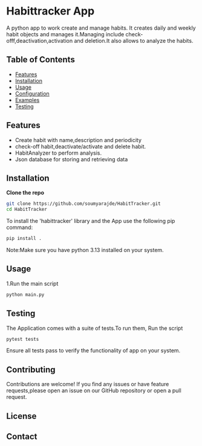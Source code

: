 # Habittracker App

A python app to work create and manage habits. It creates daily and weekly habit objects and manages it.Managing include check-offf,deactivation,activation and deletion.It also allows to analyze the habits.

## Table of Contents

- [Features](#features)
- [Installation](#installation)
- [Usage](#usage)
- [Configuration](#configuration)
- [Examples](#examples)
- [Testing](#testing)

## Features

- Create habit with name,description and periodicity
- check-off habit,deactivate/activate and delete habit.
- HabitAnalyzer to perform analysis.
- Json database for storing and retrieving data


## Installation

**Clone the repo**  
   ```bash
   git clone https://github.com/soumyarajde/HabitTracker.git
   cd HabitTracker
   ```


To install the 'habittracker' library and the App use the following pip command:
   ```bash
   pip install .
 
  ```
Note:Make sure you have python 3.13 installed on your system.

## Usage

1.Run the main script
   ```bash
   python main.py

   ```
## Testing

The Application comes with a suite of tests.To run them,
Run the script
   ```bash
   pytest tests

   ```
Ensure all tests pass to verify the functionality of app on your system.

## Contributing

Contributions are welcome!
If you find any issues or have feature requests,please open an issue on our GitHub repository or open a pull request.

## License

## Contact











